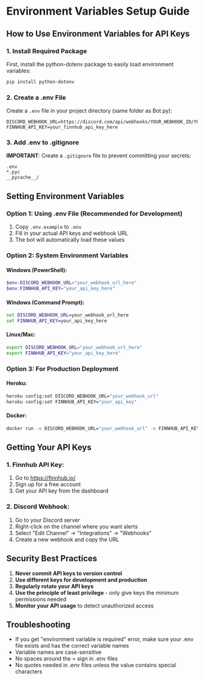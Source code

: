 # Environment Variables Setup Guide

## How to Use Environment Variables for API Keys

### 1. Install Required Package
First, install the python-dotenv package to easily load environment variables:
```bash
pip install python-dotenv
```

### 2. Create a .env File
Create a `.env` file in your project directory (same folder as Bot.py):
```
DISCORD_WEBHOOK_URL=https://discord.com/api/webhooks/YOUR_WEBHOOK_ID/YOUR_WEBHOOK_TOKEN
FINNHUB_API_KEY=your_finnhub_api_key_here
```

### 3. Add .env to .gitignore
**IMPORTANT**: Create a `.gitignore` file to prevent committing your secrets:
```
.env
*.pyc
__pycache__/
```

## Setting Environment Variables

### Option 1: Using .env File (Recommended for Development)
1. Copy `.env.example` to `.env`
2. Fill in your actual API keys and webhook URL
3. The bot will automatically load these values

### Option 2: System Environment Variables

#### Windows (PowerShell):
```powershell
$env:DISCORD_WEBHOOK_URL="your_webhook_url_here"
$env:FINNHUB_API_KEY="your_api_key_here"
```

#### Windows (Command Prompt):
```cmd
set DISCORD_WEBHOOK_URL=your_webhook_url_here
set FINNHUB_API_KEY=your_api_key_here
```

#### Linux/Mac:
```bash
export DISCORD_WEBHOOK_URL="your_webhook_url_here"
export FINNHUB_API_KEY="your_api_key_here"
```

### Option 3: For Production Deployment

#### Heroku:
```bash
heroku config:set DISCORD_WEBHOOK_URL="your_webhook_url"
heroku config:set FINNHUB_API_KEY="your_api_key"
```

#### Docker:
```bash
docker run -e DISCORD_WEBHOOK_URL="your_webhook_url" -e FINNHUB_API_KEY="your_api_key" your-bot
```

## Getting Your API Keys

### 1. Finnhub API Key:
1. Go to https://finnhub.io/
2. Sign up for a free account
3. Get your API key from the dashboard

### 2. Discord Webhook:
1. Go to your Discord server
2. Right-click on the channel where you want alerts
3. Select "Edit Channel" → "Integrations" → "Webhooks"
4. Create a new webhook and copy the URL

## Security Best Practices

1. **Never commit API keys to version control**
2. **Use different keys for development and production**
3. **Regularly rotate your API keys**
4. **Use the principle of least privilege** - only give keys the minimum permissions needed
5. **Monitor your API usage** to detect unauthorized access

## Troubleshooting

- If you get "environment variable is required" error, make sure your .env file exists and has the correct variable names
- Variable names are case-sensitive
- No spaces around the = sign in .env files
- No quotes needed in .env files unless the value contains special characters
